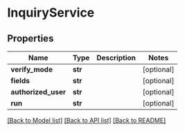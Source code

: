 # InquiryService

## Properties
Name | Type | Description | Notes
------------ | ------------- | ------------- | -------------
**verify_mode** | **str** |  | [optional] 
**fields** | **str** |  | [optional] 
**authorized_user** | **str** |  | [optional] 
**run** | **str** |  | [optional] 

[[Back to Model list]](../README.md#documentation-for-models) [[Back to API list]](../README.md#documentation-for-api-endpoints) [[Back to README]](../README.md)


